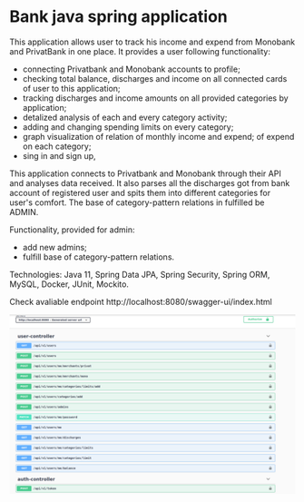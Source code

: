 # Bank java spring application

This application allows user to track his income and expend from Monobank and PrivatBank in one place. It provides
a user following functionality:
- connecting Privatbank and Monobank accounts to profile;
- checking total balance, discharges and income on all connected cards of user to this application;
- tracking discharges and income amounts on all provided categories by application;
- detalized analysis of each and every category activity;
- adding and changing spending limits on every category;
- graph visualization of relation of monthly income and expend; of expend on each category;
- sing in and sign up,

This application connects to Privatbank and Monobank through their API and analyses data received. It also parses 
all the discharges got from bank account of registered user and spits them into different categories for user's 
comfort. The base of category-pattern relations in fulfilled be ADMIN.

Functionality, provided for admin:
- add new admins;
- fulfill base of category-pattern relations.

Technologies: Java 11, Spring Data JPA, Spring Security, Spring ORM, MySQL, Docker, JUnit, Mockito.

Check avaliable endpoint http://localhost:8080/swagger-ui/index.html

![Alt text](https://github.com/soniabond/bank-check-application/blob/master/Screenshot%20from%202021-03-21%2021-10-28.png)


